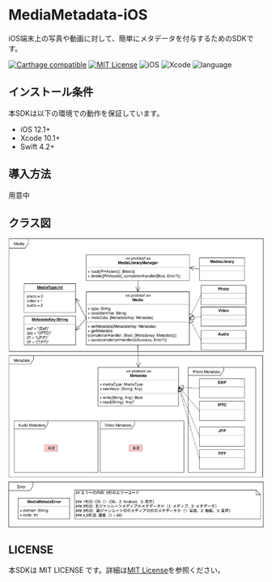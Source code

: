 # MediaMetadata-iOS
iOS端末上の写真や動画に対して、簡単にメタデータを付与するためのSDKです。

[![Carthage compatible](https://img.shields.io/badge/Carthage-compatible-4BC51D.svg?style=flat)](https://github.com/hsylife/SwiftyPickerPopover)
[![MIT License](http://img.shields.io/badge/license-MIT-blue.svg?style=flat)](LICENSE)
![iOS](https://img.shields.io/badge/iOS-12.1+-green.svg)
![Xcode](https://img.shields.io/badge/Xcode-10.1+-green.svg)
![language](https://img.shields.io/badge/language-Swift4.2+-green.svg)

## インストール条件
本SDKは以下の環境での動作を保証しています。
- iOS 12.1+
- Xcode 10.1+
- Swift 4.2+

## 導入方法
用意中

## クラス図
![クラス図](https://github.com/falcon0328/MediaMetadata-iOS/blob/develop/MediaMetadata-class.png)

## LICENSE
本SDKは MIT LICENSE です。詳細は[MIT License](LICENSE)を参照ください。
